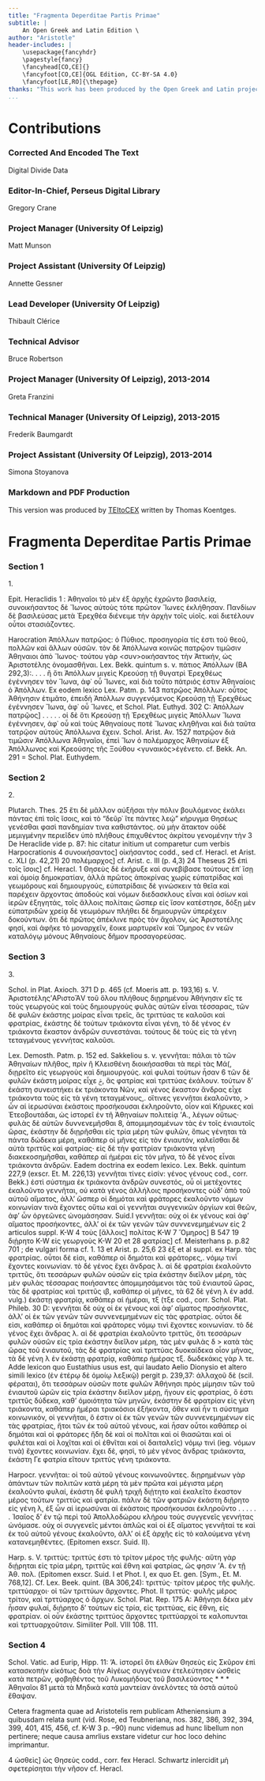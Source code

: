```yaml
---
title: "Fragmenta Deperditae Partis Primae"
subtitle: |
	An Open Greek and Latin Edition \ 
author: "Aristotle"
header-includes: | 
	\usepackage{fancyhdr}
	\pagestyle{fancy}
	\fancyhead[CO,CE]{}
	\fancyfoot[CO,CE]{OGL Edition, CC-BY-SA 4.0}
	\fancyfoot[LE,RO]{\thepage}
thanks: "This work has been produced by the Open Greek and Latin project through the help of volunteers. See contributions for details."
...
```


# Contributions


### Corrected And Encoded The Text

Digital Divide Data  
  
### Editor-In-Chief, Perseus Digital Library

Gregory Crane  
  
### Project Manager (University Of Leipzig)

Matt Munson  
  
### Project Assistant (University Of Leipzig)

Annette Gessner  
  
### Lead Developer (University Of Leipzig)

Thibault Clérice  
  
### Technical Advisor

Bruce Robertson  
  
### Project Manager (University Of Leipzig), 2013-2014

Greta Franzini  
  
### Technical Manager (University Of Leipzig), 2013-2015

Frederik Baumgardt  
  
### Project Assistant (University Of Leipzig), 2013-2014

Simona Stoyanova  
  
### Markdown and PDF Production

This version was produced by [TEItoCEX](https://github.com/ThomasK81/TEItoCEX) written by Thomas Koentges.

# Fragmenta Deperditae Partis Primae

### Section 1

<p>1.</p>
<p>Epit. Heraclidis 1 : Ἀθηναῖοι τὸ μὲν ἐξ ἀρχῆς ἐχρῶντο βασιλείᾳ,
συνοικήσαντος δὲ Ἴωνος αὐτοὺς τότε πρῶτον Ἴωνες ἐκλήθησαν. Πανδίων 
<lb n="5"/> δὲ βασιλεύσας μετὰ Ἐρεχθέα διένειμε τὴν ἀρχὴν τοῖς υἱοῖς. καὶ διετέλουν
οὗτοι στασιάζοντες.</p>
<p>Harocration Ἀπόλλων πατρῷος: ὁ Πύθιος. προσηγορία τίς ἐστι τοῦ 
θεοῦ, πολλῶν καὶ ἄλλων οὐσῶν. τὸν δὲ Ἀπόλλωνα κοινῶς πατρῷον
τιμῶσιν Ἀθηναιοι ἀπὸ Ἴωνος· τούτου γὰρ &#x003C;συν&#x003E;οικήσαντος τὴν Ἀττικήν,
<lb n="10"/> ὡς Ἀριστοτέλης ὀνομασθῆναι. Lex. Bekk. quintum s. v. πάτιος Ἀπόλλων
(ΒΑ 292,3):. . . . ἢ ὅτι Ἀπόλλων μιγεὶς Κρεούσῃ τῇ θυγατρὶ Ἐρεχθέως
ἐγέννησεν τὸν Ἴωνα, ἀφ᾿ οὗ Ἴωνες, καὶ διὰ τοῦτο πάτριός ἐστιν Ἀθηναίοις
ὁ Ἀπόλλων. Ex eodem lexico Lex. Patm. p. 143 πατρῷος Ἀπόλλων: οὗτος
<lb n="15"/> Ἀθήνησιν ἐτιμᾶτο, ἐπειδὴ Ἀπόλλων συγγενόμενος Κρεούσῃ τῇ Ἐρεχθέως 
ἐγέννησεν Ἴωνα, ἀφ᾿ οὗ Ἴωνες, et Schol. Plat. Euthyd. 302 C: Ἀπόλλων
πατρῷος] . . . . . οἱ δὲ ὅτι Κρεούσῃ τῇ Ἐρεχθέως μιγεὶς Ἀπόλλων Ἴωνα
ἐγέννησεν, ἀφ᾿ οὗ καὶ τοὺς Ἀθηναίους ποτὲ Ἴωνας κληθῆναι καὶ διὰ ταῦτα 
τατρῷον αὐτοὺς Ἀπόλλωνα ἔχειν. Schol. Arist. Av. 1527 πατρῷον διὰ τιμῶσιν
<lb n="20"/> Ἀπόλλωνα Ἀθηναῖοι, ἐπεὶ Ἴων ὁ πολέμαρχος Ἀθηναίων ἐξ Ἀπόλλωνος
καὶ Κρεούσης τῆς Ξούθου &#x003C;γυναικὸς&#x003E;ἐγένετο. cf. Bekk. An. 291 = Schol.
Plat. Euthydem.</p>


### Section 2

<p>2.</p>
<p>Plutarch. Thes. 25 ἔτι δὲ μᾶλλον αὐξῆσαι τὴν πόλιν βουλόμενος
<lb n="25"/> ἐκάλει πάντας ἐπὶ τοῖς ἴσοις, καὶ τὸ “δεῦρ᾿ ἴτε πάντες λεῴ” κήρυγμα 
Θησέως γενέσθαι φασὶ πανδημίαν τινα καθιστάντος. οὐ μὴν ἄτακτον οὐδὲ 
μεμιγμένην περιεῖδεν ὑπὸ πλήθους ἐπιχυθέντος ἀκρίτου γενομένην τὴν 
<note type="footnote">3 De Heraclide vide p. 87: hic citatur initium ut comparetur cum verbis Harpocrationis
4 συνοικήσαντος] οἰκήσαντος codd., sed cf. Heracl. et Arist. c. XLI (p. 42,21) 
20 πολέμαρχος] cf. Arist. c. III (p. 4,3) 24 Theseus 25 ἐπὶ τοῖς ἴσοις] 
cf. Heracl. 1 Θησεὺς δὲ ἐκήρυξε καὶ συνεβίβασε τούτους ἐπ᾿ ἴσῃ καὶ ὁμοίᾳ </note>

<pb n="84"/>
δημοκρατίαν, ἀλλὰ πρῶτος ἀποκρίνας χωρὶς εὐπατρίδας καὶ γεωμόρους καὶ
δημιουργούς, εὐπατρίδαις δὲ γινώσκειν τὰ θεῖα καὶ παρέχειν
ἄρχοντας ἀποδοὺς καὶ νόμων διεδασκλους εἶναι καὶ ὁσίων καὶ ἱερῶν ἐξηγητάς,
τοῖς ἄλλοις πολίταις ὥσπερ εἰς ἴσον κατέστησε, δόξῃ μὲν εὐπατριδῶν
<lb n="5"/> χρείᾳ δὲ γεωμόρων πλήθει δὲ δημιουργῶν ὑπερέχειν δοκούντων. ὅτι δὲ
πρῶτος ἀπέκλινε πρὸς τὸν ἄχολον, ὡς Ἀριστοτέλης φησί, καὶ ἀφῆκε τὸ
μοναρχεῖν, ἔοικε μαρτυρεῖν καὶ Ὅμηρος ἐν νεῶν καταλόγῳ μόνους Ἀθηναίους
δῆμον προσαγορεὐσας.</p>


### Section 3

<p>3.</p>
<lb n="10"/> <p>Schol. in Plat. Axioch. 371 D p. 465 (cf. Moeris att. p. 193,16)
s. V. Ἀριστοτέλης’AΡιστοἌV τοῦ ὅλου πλήθους διῃρημένου Ἀθήνησιν
εἴς τε τοὺς γεωργοὺς καὶ τοὺς δημιουργοὺς φυλὰς αὐτῶν εἶναι τέσσαρας, τῶν
δὲ φυλῶν ἑκάστης μοίρας εἶναι τρεῖς, ἅς τριττύας τε καλοῦσι καὶ φρατρίας,
ἑκάστης δὲ τούτων τριάκοντα εἶναι γένη, τὸ δὲ γένος ἐν τριάκοντα ἕκαστον
<lb n="15"/> ἀνδρῶν συνεστάναι. τούτους δὲ τοὺς εἰς τὰ γένη τεταγμένους γεννήτας
καλοῦσι.</p>
<p>Lex. Demosth. Patm. p. 152 ed. Sakkeliou s. v. γεννῆται: πάλαι
τὸ τῶν Ἀθηναίων πλῆθος, πρὶν ἢ Κλεισθένη διοικήσασθαι τὰ περὶ τὰς
Μά(, διῃρεῖτο εἰς γεωργοὺς καὶ δημιουργούς. καὶ φυλαὶ τούτων ἦσαν 6
<lb n="20"/> τῶν δὲ φυλῶν ἑκάστη μοίρας εἶχε &#x772;, ἅς φατρίας καὶ τριττύας ἐκάλουν.
τούτων δ’ ἑκάστη συνειστήκει ἐκ τριάκοντα Νῶν, καὶ γένος ἕκαστον ἄνδρας
εἶχε τριάκοντα τοὺς εἰς τὰ γένη τεταγμένους,. οἵτινες γεννῆται ἐκαλοῦντο,
&#x003E; ὧν αἱ ἱερωσύναι ἑκάστοις προσήκουσαι ἐκληροῦντο, οἷον
καὶ Κήρυκες καὶ Ἐτεοβουτάδαι, ὡς ἱστορεῖ ἐν τῆ Ἀθηναίων πολιτείᾳ
<lb n="25"/> ’A., λέγων οὕτως· φυλὰς δὲ αὐτῶν δυννενεμῆσθαι 8, ἀπομιμησαμένων τὰς
ἐν τοῖς ἐνιαυτοῖς ὥρας, ἐκάστην δὲ διῃρῆσθαι εἰς τρία μέρη τῶν φυλῶν,
ὅπως γένηται τὰ πάντα δώδεκα μέρη, καθάπερ οἱ μῆνες εἰς τὸν ἐνιαυτόν,
καλεῖσθαι δὲ αὐτὰ τριττῦς καὶ φατρίας· εἰς δὲ τὴν φαττρίαν τριάκοντα γένη
διακεκοσημῆσθαι, καθάπερ αἱ ἡμέραι εἰς τὸν μῆνα, τὸ δὲ γἐνος εἶναι τριάκοντα
<lb n="30"/> ἀνδρῶν. Eadem doctrina ex eodem lexico. Lex. Bekk. quintum
227,9 (exscr. Et. Μ. 226,13) γεννῆται τίνες εἰσίν: γένος γένους cod.,
corr. Bekk.) ἐστὶ σύστημα ἐκ τριάκοντα ἀνδρῶν συνεστός, οὗ οἱ μετέχοντες
ἐκαλοῦντο γεννῆται, οὐ κατὰ γένος ἀλλήλοις προσήκοντες οὐδ’ ἀπὸ τοῦ
αὐτοῦ αἴματος, ἀλλ’ ὥσπερ οἱ δημόται καὶ φράτορες ἐκαλοῦντο νόμων
<lb n="35"/> κοινωνίαν τινὰ ἔχοντες οὕτω καὶ οἱ γεννῆται συγγενικῶν ὀργίων καὶ θεῶν,
ἀφ’ ὧν ὀργεῶνες ὠνομάσησαν. Suid.I γεννῆται: οὐχ οἱ ἐκ γένους καὶ
ἀφ’ αἵματος προσήκοντες, ἀλλ’ οἱ ἐκ τῶν γενῶν τῶν συννενεμημένων εἰς
<note type="footnote">2 articulos suppl. K-W 4 τοὺς [ἄλλοις] πολίτας K-W 7 Ὅμηρος] B 547
19 διᾐρητο K-W εἰς γεωργοὺς K-W 20 et 28 φατρίας] cf.
Meisterhans p. p.82 701 ; de vulgari forma cf. 1. 13 et Arist. p. 25,6 23 ἐξ et al suppl.
ex Harp.</note>

<pb n="85"/>
τὰς φρατρίας. οὗτοι δέ εἰσι, καθάπερ οἱ δημόται καὶ φράτορες,. νόμῳ τινἶ
ἔχοντες κοινωνίαν. τὸ δέ γένος ἔχει ἄνδρας λ. αἱ δὲ φρατρίαι ἐκαλοῦντο
τριττῦς, ὅτι τεσσάρων φυλῶν οὑσῶν εἰς τρία ἑκάστην διεῖλον μέρη, τὰς
μὲν φυλὰς τέσσαρας ποιήσαντες ἀπομιμησάμενοι τὰς τοῦ ἐνιαυτοῦ ὥρας,
<lb n="5"/> τὰς δὲ φρατρίας καὶ τριττῦς ιβ, καθάπερ οἱ μῆνες, τὰ 62 δὲ γένη λ ἐν add.
vulg.) ἑκάστῃ φρατρίᾳ, καθάπερ αἱ ἡμέραι, τξ (τξε cod., corr.
Schol. Plat. Phileb. 30 D: γεννῆται δὲ οὐχ οἱ ἐκ γένους καὶ ἀφ’ αἵματος
προσήκοντες, ἀλλ’ οἱ ἐκ τῶν γενῶν τῶν συννενεμημένων εἰς τὰς φρατρίας.
οὗτοι δὲ εἰσι, καθάπερ οἱ δημόται καὶ φράτορες νόμῳ τινὶ ἔχοντες κοινωνίαν.
<lb n="10"/> τὸ δὲ γένος ἔχει ἄνδρας λ. αἱ δὲ φρατρίαι ἐκαλοῦντο τριττῦς, ὅτι
τεσσάρων φυλῶν οὑσῶν εἰς τρία ἑκάστην διεῖλον μέρη, τὰς μὲν φυλὰς δ
&#x003E; κατὰ τὰς ὥρας τοῦ ἐνιαυτοῦ, τὰς δὲ φρατρίας καὶ τριττύας
δυοκαίδεκα οἷον μῆνας, τὰ δὲ γένη λ ἐν ἑκάστῃ φρατρίᾳ, καθάπερ ἡμέρας τξ.
δωδεκάκις γὰρ λ τε. Adde lexicon quo Eustathius usus est, qui laudato
<lb n="15"/> Aelio Dionysio et altero simili lexico (ἐν ἑτέρῳ δὲ ὁμοίῳ λεξικῷ)
pergit p. 239,37: ἀλλαχοῦ δὲ (scil. φέραται), ὅτι τεσσάρων οὐσῶν ποτε
φυλῶν Ἀθήνησι πρὸς μίμησιν τῶν τοῦ ἐνιαυτοῦ ὡρῶν εἰς τρία ἑκάστην
διεῖλον μέρῃ, ἤγουν εἰς φρατρίας, ὅ ἐστι τριττῦς δύδεκα, καθ’ ὁμοιότητα
τῶν μηνῶν, ἑκάστην δὲ φρατρίαν εἰς γἐνη τριάκοντα, καθάπερ ἡμέραι
<lb n="20"/> τριακόσιοι ἑξήκοντα, ὅθεν καὶ ἦν τι σύστημα κοινωνικόν, οἱ γεννῆται, ὅ
ἐστιν οἱ ἐκ τῶν γενῶν τῶν συννενεμημένων εἰς τὰς φρατρίας, ἤτοι τῶν ἐκ
τοῦ αὐτοῦ γένους, καὶ ἦσαν οὖτοι καθάπερ οἱ δημόται καὶ οἱ φράτορες
ἤδη δὲ καὶ οἱ πολῖται καὶ οἱ θιασῶται καὶ οἱ φυλέται καὶ οἱ λοχῖται καὶ
οἱ ἐθνῖται καὶ οἱ δαιταλεῖς) νόμῳ τινὶ (ieg. νόμων τινὰ) ἔχοντες κοινωνίαν.
<lb n="25"/> ἔχει δὲ, φησὶ, τὸ μὲν γένος ἄνδρας τριάκοντα, ἑκάστη Γε φατρία εἴτουν
τριττὺς γένη τριάκοντα.</p>
<p>Harpocr. γεννῆται: οἱ τοῦ αὐτοῦ γένους κοινωνοῦντες. διῃρημένων
γὰρ ἁπάντων τῶν πολιτῶν κατὰ μέρη τὰ μὲν πρῶτα καὶ μέγιστα μέρη
ἐκαλοῦντο φυλαί, ἑκάστη δὲ φυλὴ τριχῆ διᾐτητο καὶ ἐκαλεῖτο ἕκαστον μέρος
<lb n="30"/> τούτων τριττὺς καὶ φατρία. πάλιν δὲ τῶν φατριῶν ἑκάστη διῇρητο εἰς
γένη λ, ἐξ ὧν αἱ ἱερωσύναι αἰ ἑκάστοις προσήκουσαι ἐκληροῦντο . . . . . .
Ἰσαῖος δ’ ἐν τῷ περὶ τοῦ Ἀπολλοδώρου κλήρου τοὺς συγγενεῖς γεννήτας
ὠνόμασε. οὐχ οἱ συγγενεῖς μέντοι ἁπλῶς καὶ οἱ ἐξ αἵματος γεννῆταί τε
καὶ ἐκ τοῦ αὐτοῦ γένους ἐκαλοῦντο, ἀλλ’ οἱ ἐξ ἀρχῆς εἰς τὸ καλούμενα
<lb n="35"/> γένη κατανεμηθέντες. (Epitomen exscr. Suid. II).</p>
<p>Harp. s. V. τριττύς: τριττύς ἐστι τὸ τρίτον μέρος τῆς φυλῆς· αὕτη
γὰρ διᾐρηται εἰς τρία μέρη, τριττῦς καὶ ἔθνη καὶ φατρίας, ὥς φησιν ’A.
ἐν τῇ Ἀθ. πολ. (Epitomen exscr. Suid. I et Phot. I, ex quo Et. gen.
[Sym., Et. M. 768,12]. Cf. Lex. Beek. quint. (BA 306,24): τριττύς·
<lb n="40"/> τρίτον μέρος τῆς φυλῆς. τριττύαρχοι· οἱ τῶν τριττύων ἄρχοντες. Phot. II
τριττύς· φυλῆς μέρος τρίτον, καὶ τρττύαρχος ὁ ἄρχων. Schol. Plat.
Rep. 175 A: Ἀθήνησι δέκα μὲν ἦισαν φυλαί, διῂρητο δ’ τούτων εἰς
τρία, εἰς τριττύας, εἰς ἔθνη, εἰς φρατρίαν. οἱ οὖν ἑκάστης τριττύος ἄρχοντες
τριττύαρχοί τε καλοπυνται καὶ τρττυαρχοῦτσιν. Similiter Poll. VIII 108. 111.</p>


### Section 4

<p>Schol. Vatic. ad Eurip, Hipp. 11: ’A. ἱστορεῖ ὅτι ἐλθὼν Θησεὺς
εἰς Σκῦρον ἐπὶ κατασκοπὴν εἰκότως δοὰ τὴν Αἰγέως συγγένειαν ἐτελεύτησεν
ὠσθεὶς κατὰ πετρῶν, φοβηθέντος τοῦ Λυκομήδους τοῦ βασιλεύοντος * * *
<lb n="5"/> Ἀθηναῖοι 81 μετὰ τὰ Μηδικὰ κατὰ μαντείαν ἀνελόντες τὰ ὸστᾶ αὐτοῦ
ἔθαψαν.</p>
<p>Cetera fragmenta quae ad Aristotelis rem publicam Atheniensium
a quibusdam relata sunt (vid. Rose, ed Teubneriana, nos. 382,
386, 392, 394, 399, 401, 415, 456, cf. K-W 3 p. –90) nunc
<lb n="10"/> videmus ad hunc libellum non pertinere; neque causa amrlius exstare
videtur cur hoc loco dehinc imprimantur.</p>
<note type="footnote">4 ὠσθεὶς] ὡς Θησεὺς codd., corr. fex Heracl. Schwartz inlercidit μὴ σφετερίσηται
τὴν νῆσον cf. Heracl.</note>


